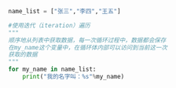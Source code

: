 
<BlogInfo id="976" title="5.列表遍历" author="白日梦想猿" pv=0 read_times=0 pre_cost_time="0分8秒" category="高级变量类型" tag_list="['高级变量类型']" create_time="2020.02.10 13:47:40" update_time="2020.02.10 14:13:40" />

```python
name_list = ["张三","李四","王五"]

#使用迭代（iteration）遍历
"""
顺序地从列表中获取数据，每一次循环过程中，数据都会保存
在my_name这个变量中，在循环体内部可以访问到当前这一次
获取的数据
"""
for my_name in name_list:
    print("我的名字叫：%s"%my_name)
```
